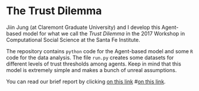 # The Trust Dilemma

Jiin Jung (at Claremont Graduate University) and I develop this Agent-based model for what we call the *Trust Dilemma* in the 2017 Workshop in Computational Social Science at the Santa Fe Institute.

The repository contains `python` code for the Agent-based model and some `R` code for the data analysis. The file `run.py` creates some datasets for different levels of trust thresholds among agents. Keep in mind that this model is extremely simple and makes a bunch of unreal assumptions.

You can read our brief report by clicking <a href="http://zia.hss.cmu.edu/econ/homework17/5/index.html" target="_blank">on this link</a>
#[on this link](http://zia.hss.cmu.edu/econ/homework17/5/index.html).
